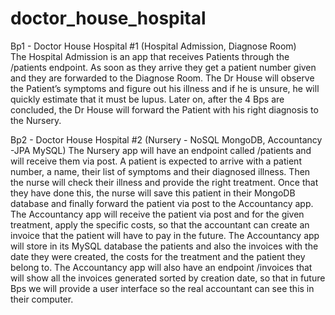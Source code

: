 # doctor_house_hospital
Bp1 - Doctor House Hospital #1 (Hospital Admission, Diagnose Room)  
The Hospital Admission is an app that receives Patients through the /patients endpoint. As soon as they arrive they get a patient number given and they are forwarded to the Diagnose Room. The Dr House will observe the Patient’s symptoms and figure out his illness and if he is unsure, he will quickly estimate that it must be lupus. Later on, after the 4 Bps are concluded, the Dr House will forward the Patient with his right diagnosis to the Nursery. 

Bp2 - Doctor House Hospital #2 (Nursery - NoSQL MongoDB, Accountancy -JPA MySQL)
The Nursery app will have an endpoint called /patients and will receive them via post. A patient is expected to arrive with a patient number, a name, their list of symptoms and their diagnosed illness. Then the nurse will check their illness and provide the right treatment. Once that they have done this, the nurse will save this patient in their MongoDB database and finally forward the patient via post to the Accountancy app. The Accountancy app will receive the patient via post and for the given treatment, apply the specific costs, so that the accountant can create an invoice that the patient will have to pay in the future. The Accountancy app will store in its MySQL database the patients and also the invoices with the date they were created, the costs for the treatment and the patient they belong to. The Accountancy app will also have an endpoint /invoices that will show all the invoices generated sorted by creation date, so that in future Bps we will provide a user interface so the real accountant can see this in their computer.

